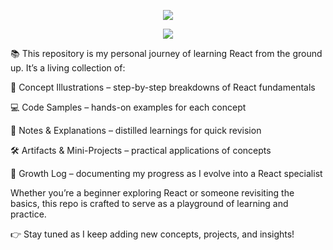 <p align="center">
  <img src="https://img.shields.io/badge/React-From%20Scratch-blue?logo=react&logoColor=white&style=for-the-badge" />
</p>

<p align="center">
  <img src="https://github.com/user-attachments/assets/c4afdb35-5249-48a5-8d69-f32bf8bbcead" />
</p>

📚 This repository is my personal journey of learning React from the ground up. It’s a living collection of:

🧩 Concept Illustrations – step-by-step breakdowns of React fundamentals

💻 Code Samples – hands-on examples for each concept

📒 Notes & Explanations – distilled learnings for quick revision

🛠️ Artifacts & Mini-Projects – practical applications of concepts

🌱 Growth Log – documenting my progress as I evolve into a React specialist

Whether you’re a beginner exploring React or someone revisiting the basics, this repo is crafted to serve as a playground of learning and practice.

👉 Stay tuned as I keep adding new concepts, projects, and insights!
